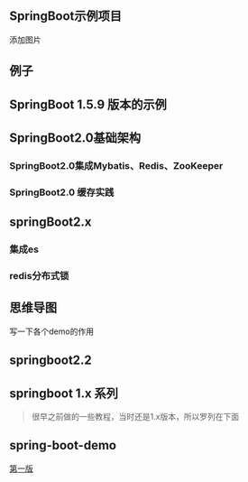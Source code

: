## SpringBoot示例项目



添加图片

## 例子

## SpringBoot 1.5.9 版本的示例

## SpringBoot2.0基础架构

### SpringBoot2.0集成Mybatis、Redis、ZooKeeper


### SpringBoot2.0 缓存实践

## springBoot2.x

### 集成es

### redis分布式锁


## 思维导图



写一下各个demo的作用

## springboot2.2



## springboot 1.x 系列

> 很早之前做的一些教程，当时还是1.x版本，所以罗列在下面


## spring-boot-demo

[第一版](spring-boot-demo/README.MD)